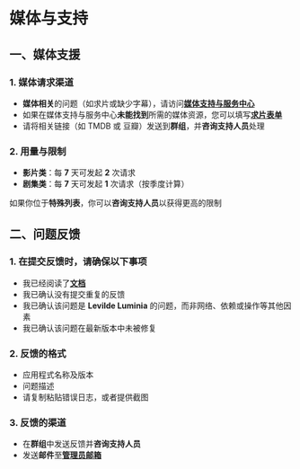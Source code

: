 # 媒体与支持

## **一、媒体支援**

### 1. 媒体请求渠道

- **媒体相关**的问题（如求片或缺少字幕），请访问[**媒体支持与服务中心**](https://mediasupport.itsmyduty.top/)
- 如果在媒体支持与服务中心**未能找到**所需的媒体资源，您可以填写[**求片表单**](https://docs.google.com/spreadsheets/d/11rw6dlYZqDSQ9-fL9Mobs7RDG-_9MLOw-8M96x81VYs/edit?usp=sharing)
- 请将相关链接（如 TMDB 或 豆瓣）发送到**群组**，并**咨询支持人员**处理

### 2. 用量与限制

- **影片类**：每 **7** 天可发起 **2** 次请求
- **剧集类**：每 **7** 天可发起 **1** 次请求（按季度计算）

如果你位于**特殊列表**，你可以**咨询支持人员**以获得更高的限制

## **二、问题反馈**

### 1. 在提交反馈时，请确保以下事项

- 我已经阅读了[**文档**](https://levilde.cynn.top/)
- 我已确认没有提交重复的反馈
- 我已确认该问题是 **Levilde Luminia** 的问题，而非网络、依赖或操作等其他因素
- 我已确认该问题在最新版本中未被修复

### 2. 反馈的格式

- 应用程式名称及版本
- 问题描述
- 请复制粘贴错误日志，或者提供截图

### 3. 反馈的渠道

- 在**群组**中发送反馈并**咨询支持人员**
- 发送**邮件**至[**管理员邮箱**](mailto:email@levilde.com)